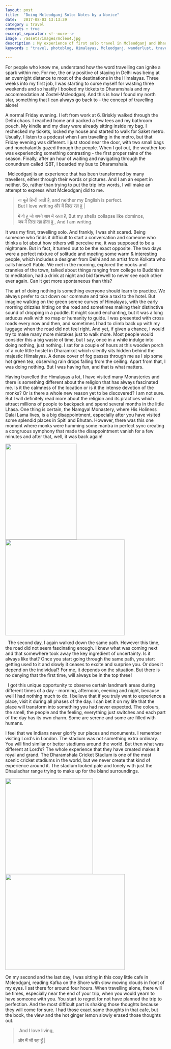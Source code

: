```yaml
---
layout: post
title:  "Doing Mcleodganj Solo: Notes by a Novice"
date:   2017-08-03 13:13:39
category : travel
comments : true
excerpt_separator: <!--more-->
image : /assets/images/mcleo4.jpg
description : My experience of first solo travel in Mcleodganj and Dharamshala
keywords : "travel, photoblog, Himalayas, Mcleodganj, wanderlust, travel diary, explore, achyutjoshi, achyut, iitjodhpur, himachal, roadtrip, tibet, weekend getaway, hills, dalai lama"

---
```


For people who know me, understand how the word travelling can ignite a spark within me. For me, the only positive of staying in Delhi was being at an overnight distance to most of the destinations in the Himalayas. Three weeks into my first job, I was starting to curse myself for wasting three weekends and so hastily I booked my tickets to Dharamshala and my accommodation at Zostel-Mcleodganj. And this is how I found my north star, something that I can always go back to  - the concept of travelling alone!  
<!--more-->

A normal Friday evening. I left from work at 6. Briskly walked through the Delhi chaos. I reached home and packed a few tees and my bathroom pouch. My kindle and my diary were already sitting inside my bag. I rechecked my tickets, locked my house and started to walk for Saket metro. Usually, I listen to a podcast when I am travelling in the metro, but that Friday evening was different. I just stood near the door, with two small bags and nonchalantly gazed through the people. When I got out, the weather too was experiencing something contrasting - the first proper rains of the season. Finally, after an hour of waiting and navigating through the conundrum called ISBT, I boarded my bus to Dharamshala.

  Mcleodganj is an experience that has been transformed by many travellers, either through their words or pictures. And I am an expert in neither. So, rather than trying to put the trip into words, I will make an attempt to express what Mcleodganj did to me.

>ना मूज़े हिन्दी आती है,
>and neither my English is perfect.       
>But I love writing
>और में लिख रहा हू &#124;
>
>में वो हू जो अपने आप में रहता है,
>But my shells collapse like dominos,               
>जब में लिख रहा होता हू ,
>And I am writing.

It was my first, travelling solo. And frankly, I was shit scared. Being someone who finds it difficult to start a conversation and someone who thinks a lot about how others will perceive me, it was supposed to be a nightmare. But in fact, it turned out to be the exact opposite. The two days were a perfect mixture of solitude and meeting some warm & interesting people, which includes a designer from Delhi and an artist from Kolkata who calls himself Pablo. We met in the morning, explored the nooks and crannies of the town, talked about things ranging from college to Buddhism to meditation, had a drink at night and bid farewell to never see each other ever again. Can it get more spontaneous than this?   

The art of doing nothing is something everyone should learn to practice. We always prefer to cut down our commute and take a taxi to the hotel. But imagine walking on the green serene curves of Himalayas, with the early morning drizzles hitting on the road and sometimes making their distinctive sound of dropping in a puddle. It might sound enchanting, but it was a long arduous walk with no map or humanity to guide. I was presented with cross roads every now and then, and sometimes I had to climb back up with my luggage when the road did not feel right. And yet, if given a chance, I would try to make many more mistakes just to walk more. Most people would consider this a big waste of time, but I say, once in a while indulge into doing nothing, just nothing. I sat for a couple of hours at this wooden porch of a cute little hostel in Dharamkot which silently sits hidden behind the majestic Himalayas. A dense cover of fog passes through me as I sip some hot green tea, observing rain drops falling from the ceiling. Apart from that, I was doing nothing. But I was having fun, and that is what matters.

Having travelled the Himalayas a lot, I have visited many Monasteries and there is something different about the religion that has always fascinated me. Is it the calmness of the location or is it the intense devotion of the monks? Or is there a whole new reason yet to be discovered? I am not sure. But I will definitely read more about the religion and its practices which attract millions of people to backpack and spend several months in the little Lhasa. One thing is certain, the Namgyal Monastery, where His Holiness Dalai Lama lives, is a big disappointment, especially after you have visited some splendid places in Spiti and Bhutan. However, there was this one moment where monks were humming some mantra in perfect sync creating a congruous symphony that made the disappointment vanish for a few minutes and after that, well, it was back again!

<image height = "300em" width = "225em" src="/assets/images/mcleo1.jpg"> </image>
<image height = "300em" width = "375em" src="/assets/images/mcleo2.jpg"> </image>

  The second day, I again walked down the same path. However this time, the road did not seem fascinating enough. I knew what was coming next and that somewhere took away the key ingredient of uncertainty. Is it always like that? Once you start going through the same path, you start getting used to it and slowly it ceases to excite and surprise you. Or does it depend on the individual? For me, it depends on the situation. But there is no denying that the first time, will always be in the top three!

  I got this unique opportunity to observe certain landmark areas during different times of a day - morning, afternoon, evening and night, because well I had nothing much to do. I believe that if you truly want to experience a place, visit it during all phases of the day. I can bet it on my life that the place will transform into something you had never expected. The colours, the smell, the people and the feeling, everything just switches and each part of the day has its own charm. Some are serene and some are filled with humans.

I feel that we Indians never glorify our places and monuments. I remember visiting Lord's in London. The stadium was not something extra ordinary. You will find similar or better stadiums around the world. But then what was different at Lord’s? The whole experience that they have created makes it royal and grand. The Dharamshala Cricket Stadium is one of the most scenic cricket stadiums in the world, but we never create that kind of experience around it. The stadium looked pale and lonely with just the Dhauladhar range trying to make up for the bland surroundings.

<image height = "300em" width = "275em" src="/assets/images/mcleo3.jpg"> </image>
<image height = "300em" width = "375em" src="/assets/images/mcleo4.jpg"> </image>


On my second and the last day, I was sitting in this cosy little cafe in Mcleodganj, reading Kafka on the Shore with slow moving clouds in front of my eyes. I sat there for around four hours. When travelling alone, there will be times, especially near the end of your trip, when you would yearn to have someone with you. You start to regret for not have planned the trip to perfection. And the most difficult part is shaking those thoughts because they will come for sure. I had those exact same thoughts in that cafe, but the book, the view and the hot ginger lemon slowly erased those thoughts out.

> And I love living,
>
>और मैं जी रहा हूँ &#124;
